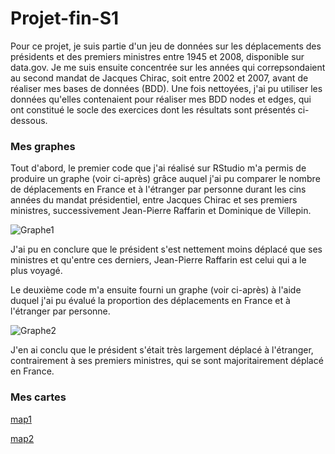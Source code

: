 # Projet-fin-S1  

Pour ce projet, je suis partie d'un jeu de données sur les déplacements des présidents et des premiers ministres entre 1945 et 2008, disponible sur data.gov. Je me suis ensuite concentrée sur les années qui correpsondaient au second mandat de Jacques Chirac, soit entre 2002 et 2007, avant de réaliser mes bases de données (BDD). Une fois nettoyées, j'ai pu utiliser les données qu'elles contenaient pour réaliser mes BDD nodes et edges, qui ont constitué le socle des exercices dont les résultats sont présentés ci-dessous.

### Mes graphes  

Tout d'abord, le premier code que j'ai réalisé sur RStudio m'a permis de produire un graphe (voir ci-après) grâce auquel j'ai pu comparer le nombre de déplacements en France et à l'étranger par personne durant les cins années du mandat présidentiel, entre Jacques Chirac et ses premiers ministres, successivement Jean-Pierre Raffarin et Dominique de Villepin.  

![Graphe1](https://github.com/user-attachments/assets/6d2ade17-3092-4532-9d3d-2099ebb3b288)

J'ai pu en conclure que le président s'est nettement moins déplacé que ses ministres et qu'entre ces derniers, Jean-Pierre Raffarin est celui qui a le plus voyagé.

Le deuxième code m'a ensuite fourni un graphe (voir ci-après) à l'aide duquel j'ai pu évalué la proportion des déplacements en France et à l'étranger par personne.

![Graphe2](https://github.com/user-attachments/assets/71a741fa-7f0a-4ef1-940f-7eb7ea771ebf)

J'en ai conclu que le président s'était très largement déplacé à l'étranger, contrairement à ses premiers ministres, qui se sont majoritairement déplacé en France. 

### Mes cartes 

[map1](https://Joanna16-lang.github.io/Projet-fin-semestre1/map1.html)

[map2](https://Joanna16-lang.github.io/Projet-fin-semestre1/map2.html)
